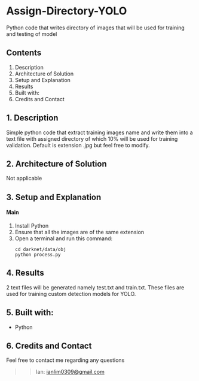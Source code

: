 # Assign-Directory-YOLO
Python code that writes directory of images that will be used for training and testing of model

## Contents
1. Description
2. Architecture of Solution
2. Setup and Explanation
3. Results
4. Built with:
5. Credits and Contact

## 1. Description
Simple python code that extract training images name and write them into a text file with assigned directory of which 10% will be used for training validation. Default is extension .jpg but feel free to modify.

## 2. Architecture of Solution
Not applicable

## 3. Setup and Explanation
#### Main
1. Install Python
2. Ensure that all the images are of the same extension
3. Open a terminal and run this command:
   ```
   cd darknet/data/obj
   python process.py
   ```

## 4. Results
2 text files will be generated namely test.txt and train.txt. These files are used for training custom detection models for YOLO.

## 5. Built with:
- Python

## 6. Credits and Contact
Feel free to contact me regarding any questions

>>Ian: ianlim0309@gmail.com
